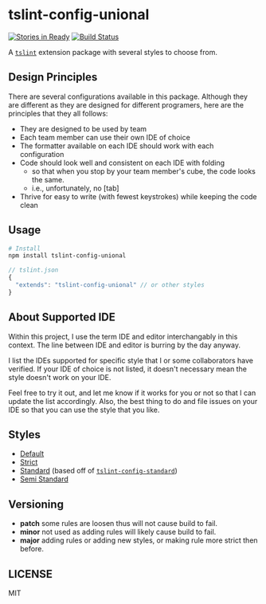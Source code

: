 # tslint-config-unional

[![Stories in Ready](https://badge.waffle.io/unional/tslint-config-unional.png?label=ready&title=Ready)](https://waffle.io/unional/tslint-config-unional)
[![Build Status](https://travis-ci.org/unional/tslint-config-unional.svg?branch=master)](https://travis-ci.org/unional/tslint-config-unional)

A [`tslint`](https://github.com/palantir/tslint) extension package with several styles to choose from.

## Design Principles

There are several configurations available in this package.
Although they are different as they are designed for different programers,
here are the principles that they all follows:

- They are designed to be used by team
- Each team member can use their own IDE of choice
- The formatter available on each IDE should work with each configuration
- Code should look well and consistent on each IDE with folding
  - so that when you stop by your team member's cube, the code looks the same.
  - i.e., unfortunately, no [tab]
- Thrive for easy to write (with fewest keystrokes) while keeping the code clean

## Usage

```sh
# Install
npm install tslint-config-unional
```

```js
// tslint.json
{
  "extends": "tslint-config-unional" // or other styles
}
```

## About Supported IDE

Within this project, I use the term IDE and editor interchangably in this context.
The line between IDE and editor is burring by the day anyway.

I list the IDEs supported for specific style that I or some collaborators have verified.
If your IDE of choice is not listed, it doesn't necessary mean the style doesn't work on your IDE.

Feel free to try it out, and let me know if it works for you or not so that I can update the list accordingly.
Also, the best thing to do and file issues on your IDE so that you can use the style that you like.

## Styles

- [Default](style-default.md)
- [Strict](style-strict.md)
- [Standard](style-standard.md) (based off of [`tslint-config-standard`](https://github.com/blakeembrey/tslint-config-standard))
- [Semi Standard](style-semi-standard.md)

## Versioning

- **patch** some rules are loosen thus will not cause build to fail.
- **minor** not used as adding rules will likely cause build to fail.
- **major** adding rules or adding new styles, or making rule more strict then before.

## LICENSE

MIT

